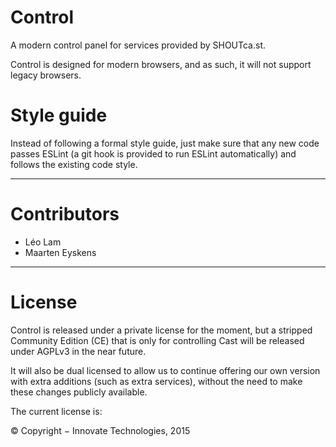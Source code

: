 # Control

A modern control panel for services provided by SHOUTca.st.

Control is designed for modern browsers, and as such, it will not support legacy browsers.

# Style guide

Instead of following a formal style guide, just make sure that any new
code passes ESLint (a git hook is provided to run ESLint automatically)
and follows the existing code style.

---

# Contributors

- Léo Lam
- Maarten Eyskens

---

# License

Control is released under a private license for the moment,
but a stripped Community Edition (CE) that is only for controlling Cast
will be released under AGPLv3 in the near future.

It will also be dual licensed to allow us to continue offering our own version
with extra additions (such as extra services),
without the need to make these changes publicly available.

The current license is:

© Copyright − Innovate Technologies, 2015
